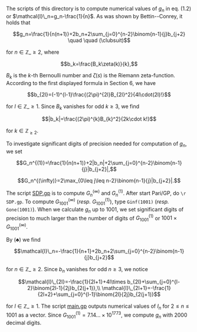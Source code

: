 The scripts of this directory is to compute numerical values of $g_n$
in eq. (1.2) or $\mathcal{I}\_n=g_n-\frac{1}{n}$.
As was shown by Bettin--Conrey, it holds that

$$g_n=\frac{1}{n(n+1)}+2b_n+2\sum_{j=0}^{n-2}\binom{n-1}{j}b_{j+2} \quad \quad (\clubsuit)$$

for $n\in\mathbb{Z}\_{\geq 2}$, where

$$b_k=\frac{B_k\zeta(k)}{k},$$

$B_k$ is the $k$-th Bernoulli number and $\zeta(s)$ is the
Riemann zeta-function.
According to the first displayed formula in Section 6,
we have

$$b_{2l}=(-1)^{l-1}\frac{(2\pi)^{2l}B_{2l}^2}{4l\cdot(2l)!}$$

for $l\in\mathbb{Z}\_{\geq 1}$. Since $B_k$ vanishes for odd $k\geq 3$, we find

$$|b_k|=\frac{(2\pi)^{k}B_{k}^2}{2k\cdot k!}$$

for $k\in\mathbb{Z}_{\geq 2}$.

To investigate significant digits of precision needed for computation
of $g_n$, we set

$$G_n^{(1)}=\frac{1}{n(n+1)}+2|b_n|+2\sum_{j=0}^{n-2}\binom{n-1}{j}|b_{j+2}|,$$

$$G_n^{(\infty)}=2\max_{0\leq j\leq n-2}\binom{n-1}{j}|b_{j+2}|.$$

The script [SDP.gp](https://github.com/YuyaMurakamiMath/Bettin-Conrey_cot_sum_code/blob/main/gn/SDP.gp) is to compute $G_n^{(\infty)}$ and $G_n^{(1)}$.
After start Pari/GP, do `\r SDP.gp`. To compute $G_{1001}^{(\infty)}$
(*resp.* $G_{1001}^{(1)}$), type `Ginf(1001)` (*resp.* `Gone(1001)`).
When we calculate $g_n$ up to $1001$, we set significant digits of precision
to much larger than the number of digits of
$G_{1001}^{(1)}$ or $1001\times G_{1001}^{(\infty)}$.

By ($\clubsuit$) we find

$$\mathcal{I}\_n=-\frac{1}{n+1}+2b_n+2\sum_{j=0}^{n-2}\binom{n-1}{j}b_{j+2}$$

for $n\in\mathbb{Z}\_{\geq 2}$.
Since $b_n$ vanishes for odd $n\geq 3$, we notice

$$\mathcal{I}\_{2l}=-\frac{1}{2l+1}+4l\times b_{2l}+\sum_{j=0}^{l-2}\binom{2l-1}{2j}b_{2(j+1)},\\
\mathcal{I}\_{2l+1}=-\frac{1}{2l+2}+\sum_{j=0}^{l-1}\binom{2l}{2j}b_{2(j+1)}$$

for $l\in\mathbb{Z}\_{\geq 1}$.
The script [main.gp](https://github.com/YuyaMurakamiMath/Bettin-Conrey_cot_sum_code/blob/main/gn/main.gp) outputs numerical values of $I_n$
for $2\leq n\leq 1001$ as a vector.
Since $G_{1001}^{(1)}=7.14\ldots\times 10^{1773}$,
we compute $g_n$ with $2000$ decimal digits.
